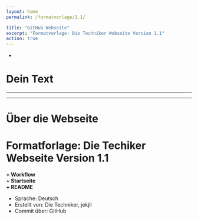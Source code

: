 ```yaml
---
layout: home
permalink: /formatvorlage/1.1/

title: "GitHub Webseite"
excerpt: "Formatvorlage: Die Techniker Webseite Version 1.1"
action: true
---
```

-
# Dein Text
------------------------------------------------------------

------------------------------------------------------------
# Über die Webseite
# Formatforlage: Die Techiker Webseite Version 1.1

**+ Workflow**\
**+ Startseite**\
**+ README**

- Sprache: Deutsch
- Erstellt von: Die Techniker, jekjll
- Commit über: GitHub
